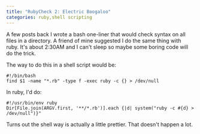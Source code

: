 ```yaml
---
title: "RubyCheck 2: Electric Boogaloo"
categories: ruby,shell scripting
---
```


A few posts back I wrote a bash one-liner that would check syntax on all files in a directory. A friend of mine suggested I do the same thing with ruby. It's about 2:30AM and I can't sleep so maybe some boring code will do the trick.

The way to do this in a shell script would be:

~~~~{.sh}
#!/bin/bash
find $1 -name "*.rb" -type f -exec ruby -c {} > /dev/null
~~~~

In ruby, I'd do:

~~~~{.ruby}
#!/usr/bin/env ruby
Dir[File.join(ARGV.first, '**/*.rb')].each {|d| system("ruby -c #{d} > /dev/null")}"
~~~~

Turns out the shell way is actually a little prettier. That doesn't happen a lot.
